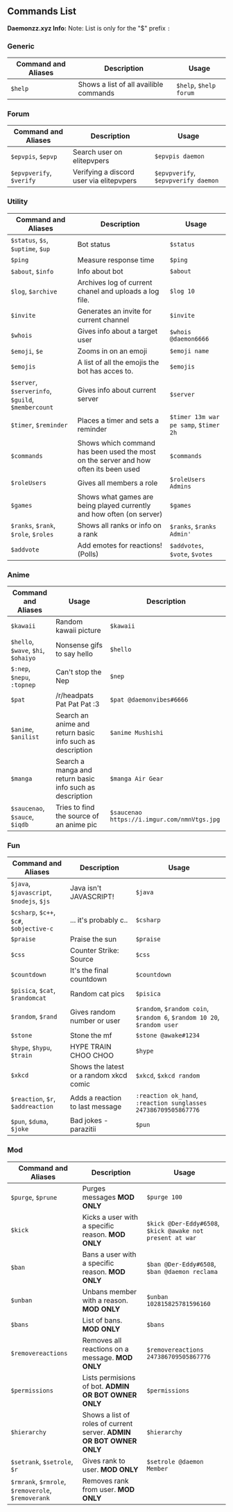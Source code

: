 Commands List
-------------
**Daemonzz.xyz Info:** Note: List is only for the "$" prefix `:`

### Generic ###

Command and Aliases | Description                            | Usage
----------------|----------------------------------------|-------
`$help` | Shows a list of all availible commands | `$help`, `$help forum`

### Forum ###

Command and Aliases | Description                              | Usage
----------------|------------------------------------------|-------
`$epvpis`, `$epvp` | Search user on elitepvpers               | `$epvpis daemon`
`$epvpverify`, `$verify` | Verifying a discord user via elitepvpers | `$epvpverify`, `$epvpverify daemon`

### Utility ###

Command and Aliases | Description                                                                          | Usage
----------------|--------------------------------------------------------------------------------------|-------
`$status`, `$s`, `$uptime`, `$up` | Bot status                                                                           | `$status`
`$ping` | Measure response time                                                                | `$ping`
`$about`, `$info` | Info about bot                                                                       | `$about`
`$log`, `$archive` | Archives log of current chanel and uploads a log file.                               | `$log 10`
`$invite` | Generates an invite for current channel                                              | `$invite`
`$whois` | Gives info about a target user                                                       | `$whois @daemon6666`
`$emoji`, `$e` | Zooms in on an emoji                                                                 | `$emoji name`
`$emojis`| A list of all the emojis the bot has acces to.                                       | `$emojis`
`$server`, `$serverinfo`, `$guild`, `$membercount` | Gives info about current server                                                      | `$server`
`$timer`, `$reminder` | Places a timer and sets a reminder                                                   | `$timer 13m war pe samp`, `$timer 2h`
`$commands`| Shows which command has been used the most on the server and how often its been used | `$commands`
`$roleUsers`| Gives all members a role                                                             | `$roleUsers Admins`
`$games` | Shows what games are being played currently and how often (on server)                | `$games`
`$ranks`, `$rank`, `$role`, `$roles` | Shows all ranks or info on a rank                                                    | `$ranks`, `$ranks Admin'`
`$addvote` | Add emotes for reactions! (Polls)                                                    | `$addvotes`, `$vote`, `$votes`

### Anime ###

Command and Aliases | Usage                                                     | Description
----------------|-----------------------------------------------------------|-------
`$kawaii` | Random kawaii picture                                     | `$kawaii`
`$hello`, `$wave`, `$hi`, `$ohaiyo` | Nonsense gifs to say hello                                | `$hello`
`$:nep`, `$nepu`, `:topnep` | Can't stop the Nep                                        | `$nep`
`$pat` | /r/headpats Pat Pat Pat :3                                | `$pat @daemonvibes#6666`
`$anime`, `$anilist` | Search an anime and return basic info such as description | `$anime Mushishi`
`$manga` | Search a manga and return basic info such as description  | `$manga Air Gear`
`$saucenao`, `$sauce`, `$iqdb` | Tries to find the source of an anime pic                  | `$saucenao https://i.imgur.com/nmnVtgs.jpg`

### Fun ###

Command and Aliases | Description                             | Usage
----------------|-----------------------------------------|-------
`$java`, `$javascript`, `$nodejs`, `$js` | Java isn't JAVASCRIPT!                  | `$java`
`$csharp`, `$c++`, `$c#`, `$objective-c` | ... it's probably c..                   | `$csharp`
`$praise` | Praise the sun                          | `$praise`
`$css` | Counter Strike: Source                  | `$css`
`$countdown` | It's the final countdown                | `$countdown`
`$pisica`, `$cat`, `$randomcat` | Random cat pics                         | `$pisica`
`$random`, `$rand` | Gives random number or user             | `$random`, `$random coin`, `$random 6`, `$random 10 20`, `$random user`
`$stone` | Stone the mf                            | `$stone @awake#1234`
`$hype`, `$hypu`, `$train` | HYPE TRAIN CHOO CHOO                    | `$hype`
`$xkcd` | Shows the latest or a random xkcd comic | `$xkcd`, `$xkcd random`
`$reaction`, `$r`, `$addreaction` | Adds a reaction to last message         | `:reaction ok_hand`, `:reaction sunglasses 247386709505867776`
`$pun`, `$duma`, `$joke` | Bad jokes - parazitii                   | `$pun`

### Mod ###

Command and Aliases | Description                                                          | Usage
----------------|----------------------------------------------------------------------|-------
`$purge`, `$prune` | Purges messages **MOD ONLY**                                         | `$purge 100`
`$kick` | Kicks a user with a specific reason. **MOD ONLY**                    | `$kick @Der-Eddy#6508`, `$kick @awake not present at war`
`$ban` | Bans a user with a specific reason. **MOD ONLY**                     | `$ban @Der-Eddy#6508`, `$ban @daemon reclama`
`$unban` | Unbans member with a reason. **MOD ONLY**                            | `$unban 102815825781596160`
`$bans` | List of bans. **MOD ONLY**                                           | `$bans`
`$removereactions` | Removes all reactions on a message. **MOD ONLY**                     | `$removereactions 247386709505867776`
`$permissions` | Lists permisions of bot. **ADMIN OR BOT OWNER ONLY**                 | `$permissions`
`$hierarchy` | Shows a list of roles of current server. **ADMIN OR BOT OWNER ONLY** | `$hierarchy`
`$setrank`, `$setrole`, `$r` | Gives rank to user. **MOD ONLY**                                     | `$setrole @daemon Member`
`$rmrank`, `$rmrole`, `$removerole`, `$removerank` | Removes rank from user. **MOD ONLY**                                 